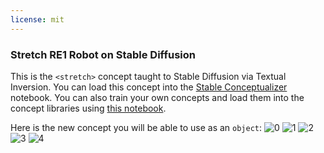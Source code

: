 ```yaml
---
license: mit
---
```

### Stretch RE1 Robot on Stable Diffusion
This is the `<stretch>` concept taught to Stable Diffusion via Textual Inversion. You can load this concept into the [Stable Conceptualizer](https://colab.research.google.com/github/huggingface/notebooks/blob/main/diffusers/stable_conceptualizer_inference.ipynb) notebook. You can also train your own concepts and load them into the concept libraries using [this notebook](https://colab.research.google.com/github/huggingface/notebooks/blob/main/diffusers/sd_textual_inversion_training.ipynb).

Here is the new concept you will be able to use as an `object`:
![<stretch> 0](https://huggingface.co/sd-concepts-library/stretch-re1-robot/resolve/main/concept_images/1.jpeg)
![<stretch> 1](https://huggingface.co/sd-concepts-library/stretch-re1-robot/resolve/main/concept_images/2.jpeg)
![<stretch> 2](https://huggingface.co/sd-concepts-library/stretch-re1-robot/resolve/main/concept_images/0.jpeg)
![<stretch> 3](https://huggingface.co/sd-concepts-library/stretch-re1-robot/resolve/main/concept_images/3.jpeg)
![<stretch> 4](https://huggingface.co/sd-concepts-library/stretch-re1-robot/resolve/main/concept_images/4.jpeg)

